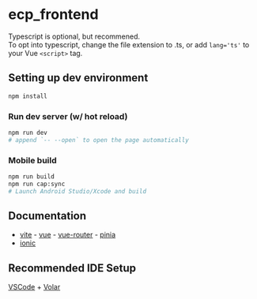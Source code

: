 # ecp_frontend

Typescript is optional, but recommened.  
To opt into typescript, change the file extension to .ts,
or add `lang='ts'` to your Vue `<script>` tag.

## Setting up dev environment
```sh
npm install
```

### Run dev server (w/ hot reload)
```sh
npm run dev
# append `-- --open` to open the page automatically
```

### Mobile build
```sh
npm run build
npm run cap:sync
# Launch Android Studio/Xcode and build
```

## Documentation

- [vite](https://vitejs.dev/) - [vue](https://vuejs.org/) - [vue-router](https://router.vuejs.org/) - [pinia](https://pinia.vuejs.org/)
- [ionic](https://ionicframework.com/)

## Recommended IDE Setup

[VSCode](https://code.visualstudio.com/) + [Volar](https://marketplace.visualstudio.com/items?itemName=johnsoncodehk.volar)
